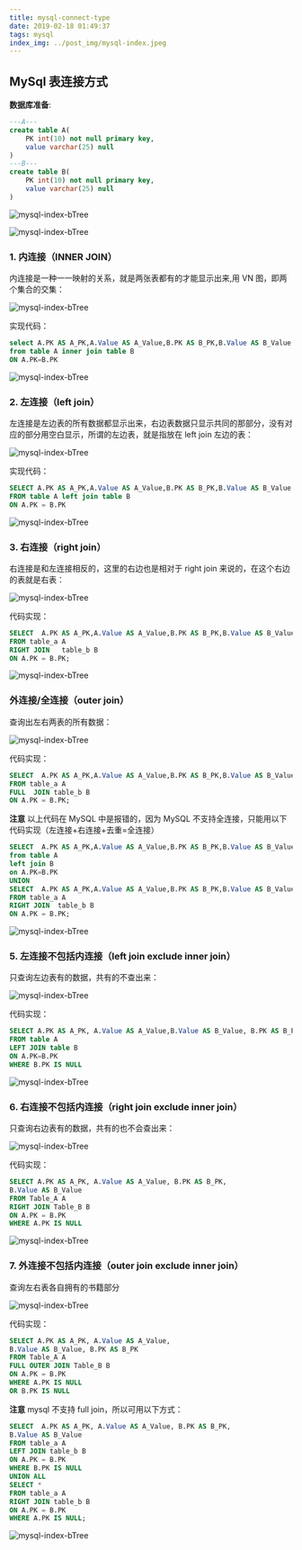 ```yaml
---
title: mysql-connect-type
date: 2019-02-18 01:49:37
tags: mysql
index_img: ../post_img/mysql-index.jpeg
---
```


## MySql 表连接方式

**数据库准备**:

```sql
---A---
create table A(
    PK int(10) not null primary key,
    value varchar(25) null
)
---B---
create table B(
    PK int(10) not null primary key,
    value varchar(25) null
)
```

![mysql-index-bTree](../_posts/mysql-connect-type/A.png)

![mysql-index-bTree](../_posts/mysql-connect-type/B.png)

### 1. 内连接（INNER JOIN）

内连接是一种一一映射的关系，就是两张表都有的才能显示出来,用 VN 图，即两个集合的交集：

![mysql-index-bTree](../_posts/mysql-connect-type/inner-join.png)

实现代码：

```sql
select A.PK AS A_PK,A.Value AS A_Value,B.PK AS B_PK,B.Value AS B_Value
from table A inner join table B
ON A.PK=B.PK
```

![mysql-index-bTree](../_posts/mysql-connect-type/inner-join-result.png)

### 2. 左连接（left join）

左连接是左边表的所有数据都显示出来，右边表数据只显示共同的那部分，没有对应的部分用空白显示，所谓的左边表，就是指放在 left join 左边的表：

![mysql-index-bTree](../_posts/mysql-connect-type/left-join.png)

实现代码：

```sql
SELECT A.PK AS A_PK,A.Value AS A_Value,B.PK AS B_PK,B.Value AS B_Value
FROM table A left join table B
ON A.PK = B.PK
```

![mysql-index-bTree](../_posts/mysql-connect-type/left-join-result.png)

### 3. 右连接（right join）

右连接是和左连接相反的，这里的右边也是相对于 right join 来说的，在这个右边的表就是右表：

![mysql-index-bTree](../_posts/mysql-connect-type/right-join.png)

代码实现：

```sql
SELECT  A.PK AS A_PK,A.Value AS A_Value,B.PK AS B_PK,B.Value AS B_Value
FROM table_a A
RIGHT JOIN   table_b B
ON A.PK = B.PK;
```

![mysql-index-bTree](../_posts/mysql-connect-type/right-join-result.png)

### 外连接/全连接（outer join）

查询出左右两表的所有数据：

![mysql-index-bTree](../_posts/mysql-connect-type/out-join.png)

代码实现：

```sql
SELECT  A.PK AS A_PK,A.Value AS A_Value,B.PK AS B_PK,B.Value AS B_Value
FROM table_a A
FULL  JOIN table_b B
ON A.PK = B.PK;
```

**注意** 以上代码在 MySQL 中是报错的，因为 MySQL 不支持全连接，只能用以下代码实现（左连接+右连接+去重=全连接）

```sql
SELECT  A.PK AS A_PK,A.Value AS A_Value,B.PK AS B_PK,B.Value AS B_Value
from table A
left join B
on A.PK=B.PK
UNION
SELECT  A.PK AS A_PK,A.Value AS A_Value,B.PK AS B_PK,B.Value AS B_Value
FROM table_a A
RIGHT JOIN  table_b B
ON A.PK = B.PK;
```

![mysql-index-bTree](../_posts/mysql-connect-type/out-join-result.png)

### 5. 左连接不包括内连接（left join exclude inner join）

只查询左边表有的数据，共有的不查出来：

![mysql-index-bTree](../_posts/mysql-connect-type/left-join-exclude-inner-join.png)

代码实现：

```sql
SELECT A.PK AS A_PK, A.Value AS A_Value,B.Value AS B_Value, B.PK AS B_PK
FROM table A
LEFT JOIN table B
ON A.PK=B.PK
WHERE B.PK IS NULL
```

![mysql-index-bTree](../_posts/mysql-connect-type/left-join-exclude-inner-join-result.png)

### 6. 右连接不包括内连接（right join exclude inner join）

只查询右边表有的数据，共有的也不会查出来：

![mysql-index-bTree](../_posts/mysql-connect-type/right-join-exclude-inner-join.png)

代码实现：

```sql
SELECT A.PK AS A_PK, A.Value AS A_Value, B.PK AS B_PK,
B.Value AS B_Value
FROM Table_A A
RIGHT JOIN Table_B B
ON A.PK = B.PK
WHERE A.PK IS NULL
```

![mysql-index-bTree](../_posts/mysql-connect-type/right-join-exclude-inner-join-result.png)

### 7. 外连接不包括内连接（outer join exclude inner join）

查询左右表各自拥有的书籍部分

![mysql-index-bTree](../_posts/mysql-connect-type/outer-join-exclude-inner-join.png)

代码实现：

```sql
SELECT A.PK AS A_PK, A.Value AS A_Value,
B.Value AS B_Value, B.PK AS B_PK
FROM Table_A A
FULL OUTER JOIN Table_B B
ON A.PK = B.PK
WHERE A.PK IS NULL
OR B.PK IS NULL
```

**注意** mysql 不支持 full join，所以可用以下方式：

```sql
SELECT  A.PK AS A_PK, A.Value AS A_Value, B.PK AS B_PK,
B.Value AS B_Value
FROM table_a A
LEFT JOIN table_b B
ON A.PK = B.PK
WHERE B.PK IS NULL
UNION ALL
SELECT *
FROM table_a A
RIGHT JOIN table_b B
ON A.PK = B.PK
WHERE A.PK IS NULL;
```

![mysql-index-bTree](../_posts/mysql-connect-type/outer-join-exclude-inner-join-result.png)